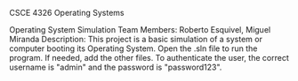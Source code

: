 CSCE 4326 Operating Systems

Operating System Simulation
Team Members: Roberto Esquivel, Miguel Miranda
Description: This project is a basic simulation of a system or computer booting its Operating System.
Open the .sln file to run the program. If needed, add the other files.
To authenticate the user, the correct username is "admin" and the password is "password123".
